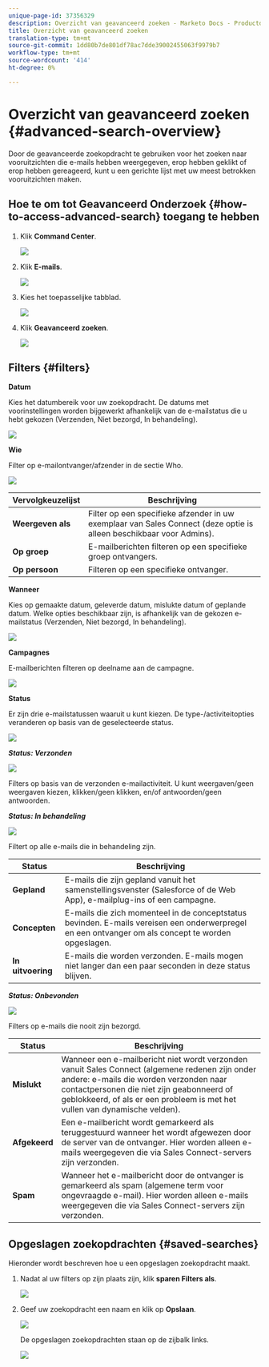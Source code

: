 ```yaml
---
unique-page-id: 37356329
description: Overzicht van geavanceerd zoeken - Marketo Docs - Productdocumentatie
title: Overzicht van geavanceerd zoeken
translation-type: tm+mt
source-git-commit: 1dd80b7de801df78ac7dde39002455063f9979b7
workflow-type: tm+mt
source-wordcount: '414'
ht-degree: 0%

---
```



# Overzicht van geavanceerd zoeken {#advanced-search-overview}

Door de geavanceerde zoekopdracht te gebruiken voor het zoeken naar vooruitzichten die e-mails hebben weergegeven, erop hebben geklikt of erop hebben gereageerd, kunt u een gerichte lijst met uw meest betrokken vooruitzichten maken.

## Hoe te om tot Geavanceerd Onderzoek {#how-to-access-advanced-search} toegang te hebben

1. Klik **Command Center**.

   ![](assets/one.png)

1. Klik **E-mails**.

   ![](assets/two.png)

1. Kies het toepasselijke tabblad.

   ![](assets/three.png)

1. Klik **Geavanceerd zoeken**.

   ![](assets/four.png)

## Filters {#filters}

**Datum**

Kies het datumbereik voor uw zoekopdracht. De datums met voorinstellingen worden bijgewerkt afhankelijk van de e-mailstatus die u hebt gekozen (Verzenden, Niet bezorgd, In behandeling).

![](assets/date.png)

**Wie**

Filter op e-mailontvanger/afzender in de sectie Who.

![](assets/who.png)

| Vervolgkeuzelijst | Beschrijving |
|---|---|
| **Weergeven als** | Filter op een specifieke afzender in uw exemplaar van Sales Connect (deze optie is alleen beschikbaar voor Admins). |
| **Op groep** | E-mailberichten filteren op een specifieke groep ontvangers. |
| **Op persoon** | Filteren op een specifieke ontvanger. |

**Wanneer**

Kies op gemaakte datum, geleverde datum, mislukte datum of geplande datum. Welke opties beschikbaar zijn, is afhankelijk van de gekozen e-mailstatus (Verzenden, Niet bezorgd, In behandeling).

![](assets/when.png)

**Campagnes**

E-mailberichten filteren op deelname aan de campagne.

![](assets/campaigns.png)

**Status**

Er zijn drie e-mailstatussen waaruit u kunt kiezen. De type-/activiteitopties veranderen op basis van de geselecteerde status.

![](assets/status.png)

***Status: Verzonden***

![](assets/status-sent.png)

Filters op basis van de verzonden e-mailactiviteit. U kunt weergaven/geen weergaven kiezen, klikken/geen klikken, en/of antwoorden/geen antwoorden.

***Status: In behandeling***

![](assets/status-pending.png)

Filtert op alle e-mails die in behandeling zijn.

| Status | Beschrijving |
|---|---|
| **Gepland** | E-mails die zijn gepland vanuit het samenstellingsvenster (Salesforce of de Web App), e-mailplug-ins of een campagne. |
| **Concepten** | E-mails die zich momenteel in de conceptstatus bevinden. E-mails vereisen een onderwerpregel en een ontvanger om als concept te worden opgeslagen. |
| **In uitvoering** | E-mails die worden verzonden. E-mails mogen niet langer dan een paar seconden in deze status blijven. |

***Status: Onbevonden***

![](assets/status-undelivered.png)

Filters op e-mails die nooit zijn bezorgd.

| Status | Beschrijving |
|---|---|
| **Mislukt** | Wanneer een e-mailbericht niet wordt verzonden vanuit Sales Connect (algemene redenen zijn onder andere: e-mails die worden verzonden naar contactpersonen die niet zijn geabonneerd of geblokkeerd, of als er een probleem is met het vullen van dynamische velden). |
| **Afgekeerd** | Een e-mailbericht wordt gemarkeerd als teruggestuurd wanneer het wordt afgewezen door de server van de ontvanger. Hier worden alleen e-mails weergegeven die via Sales Connect-servers zijn verzonden. |
| **Spam** | Wanneer het e-mailbericht door de ontvanger is gemarkeerd als spam (algemene term voor ongevraagde e-mail). Hier worden alleen e-mails weergegeven die via Sales Connect-servers zijn verzonden. |

## Opgeslagen zoekopdrachten {#saved-searches}

Hieronder wordt beschreven hoe u een opgeslagen zoekopdracht maakt.

1. Nadat al uw filters op zijn plaats zijn, klik **sparen Filters als**.

   ![](assets/save-search-1.png)

1. Geef uw zoekopdracht een naam en klik op **Opslaan**.

   ![](assets/save-search-2.png)

   De opgeslagen zoekopdrachten staan op de zijbalk links.

   ![](assets/advanced-search-overview-15.png)
